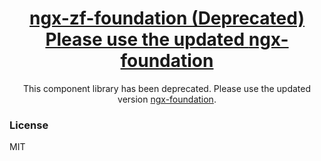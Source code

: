 <a href="http://valor-software.com/ngx-bootstrap/#/">
    <h1 align="center">ngx-zf-foundation (Deprecated) Please use the updated <a href="https://github.com/nthompson777/ngx-foundation">ngx-foundation</a></h1>
</a>

<p align="center">
This component library has been deprecated. Please use the updated version <a href="https://github.com/nthompson777/ngx-foundation">ngx-foundation</a>.
</p>

### License

MIT
